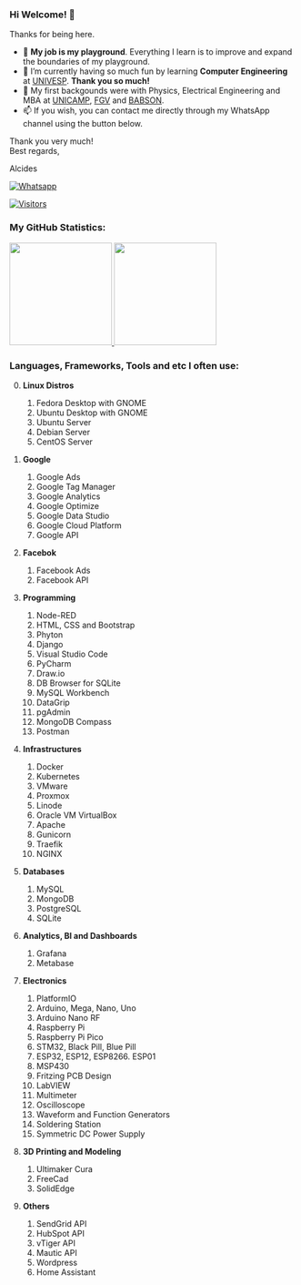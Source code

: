 ### Hi Welcome! 👋

Thanks for being here.

- :basketball: **My job is my playground**. Everything I learn is to improve and expand the boundaries of my playground.
- 🌱 I’m currently having so much fun by learning **Computer Engineering** at [UNIVESP](https://univesp.br). **Thank you so much!**
- :evergreen_tree: My first backgounds were with Physics, Electrical Engineering and MBA at [UNICAMP](https://www.unicamp.br), [FGV](https://fgv.br) and [BABSON](https://babson.edu).
- 📫 If you wish, you can contact me directly through my WhatsApp channel using the button below.

Thank you very much!<br />
Best regards,

Alcides

[![Whatsapp](https://img.shields.io/badge/WhatsApp-25D366?style=for-the-badge&logo=whatsapp&logoColor=white)](https://wa.me/5519992407898)

[![Visitors](https://visitor-badge.glitch.me/badge?page_id=acremonezi.visitor-badge)](https://github.com/acremonezi)

### My GitHub Statistics:
<div>
     <a href="https://github.com/acremonezi">
         <img height="180em" src="https://github-readme-stats.vercel.app/api?username=acremonezi&show_icons=true&include_all_commits=true&count_private=true"/>
         <img height="180em" src="https://github-readme-stats.vercel.app/api/top-langs/?username=acremonezi&layout=compact&langs_count=10"/>
     </a>
</div>

### Languages, Frameworks, Tools and etc I often use:

0. **Linux Distros**
     1. Fedora Desktop with GNOME
     2. Ubuntu Desktop with GNOME
     3. Ubuntu Server
     4. Debian Server
     5. CentOS Server

1. **Google**
     1. Google Ads
     2. Google Tag Manager
     3. Google Analytics
     4. Google Optimize
     5. Google Data Studio
     6. Google Cloud Platform
     7. Google API

2. **Facebok**
     1. Facebook Ads
     2. Facebook API 

3. **Programming**
     1.  Node-RED
     2.  HTML, CSS and Bootstrap
     3.  Phyton
     4.  Django
     5.  Visual Studio Code
     6.  PyCharm
     7.  Draw.io
     8.  DB Browser for SQLite
     9.  MySQL Workbench
     10.  DataGrip
     11.  pgAdmin
     12.  MongoDB Compass
     13.  Postman

4. **Infrastructures**
     1.  Docker
     2.  Kubernetes
     3.  VMware
     4.  Proxmox
     5.  Linode
     6.  Oracle VM VirtualBox
     7.  Apache
     8.  Gunicorn
     9.  Traefik
     10.  NGINX

5. **Databases**
     1. MySQL
     2. MongoDB
     3. PostgreSQL
     4. SQLite

6. **Analytics, BI and Dashboards**
     1. Grafana
     2. Metabase
 
7. **Electronics**
     1. PlatformIO
     2. Arduino, Mega, Nano, Uno
     3. Arduino Nano RF
     4. Raspberry Pi
     5. Raspberry Pi Pico
     6. STM32, Black Pill, Blue Pill
     7. ESP32, ESP12, ESP8266. ESP01
     8. MSP430
     9. Fritzing PCB Design
     10. LabVIEW
     11. Multimeter
     12. Oscilloscope
     13. Waveform and Function Generators
     14. Soldering Station
     15. Symmetric DC Power Supply

8. **3D Printing and Modeling**
     1. Ultimaker Cura
     2. FreeCad
     3. SolidEdge
 
9. **Others**
     1. SendGrid API
     2. HubSpot API
     3. vTiger API
     4. Mautic API
     5. Wordpress
     6. Home Assistant
